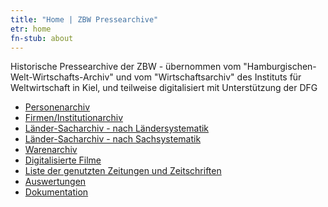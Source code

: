 ```yaml
---
title: "Home | ZBW Pressearchive"
etr: home
fn-stub: about
---
```


<div class="home">

Historische Pressearchive der ZBW - übernommen vom
"Hamburgischen-Welt-Wirtschafts-Archiv" und vom "Wirtschaftsarchiv" des
Instituts für Weltwirtschaft in Kiel, und teilweise digitalisiert mit
Unterstützung der DFG

* [Personenarchiv](folder/pe/about.de.html)
* [Firmen/Institutionarchiv](folder/co/about.de.html)
* [Länder-Sacharchiv - nach Ländersystematik](category/geo/about.de.html)
* [Länder-Sacharchiv - nach Sachsystematik](category/subject/about.de.html)
* [Warenarchiv](folder/wa)
* [Digitalisierte Filme](film)
* [Liste der genutzten Zeitungen und Zeitschriften](list/publication/about.de.html)
* [Auswertungen](report/about.de.html)
* [Dokumentation](doc/about.de.html)

</div>

<!--
* [free example doc](folder/P/0000xx/000012/00010/P000012000000000000000100000_0000_00000000HP.txt)
* [locked example doc](folder/P/0000xx/000012/00006/P000012000000000000000060000_0000_00000JEUHP.txt)
* [example dfg viewer plain](dfgview/pe/000012)
-->
